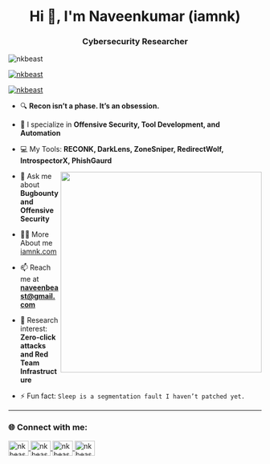 <h1 align="center">Hi 👋, I'm Naveenkumar (iamnk) </h1>
<h3 align="center"> Cybersecurity Researcher </h3>

<p align="left">
  <img src="https://komarev.com/ghpvc/?username=nkbeast&label=Profile%20views&color=0e75b6&style=flat" alt="nkbeast" />
</p>

<p align="left">
  <a href="https://github.com/ryo-ma/github-profile-trophy">
    <img src="https://github-profile-trophy.vercel.app/?username=nkbeast" alt="nkbeast" />
  </a>
</p>

<p align="left">
  <a href="https://x.com/naveenkumard47" target="blank">
    <img src="https://img.shields.io/twitter/follow/iamnk?logo=twitter&style=for-the-badge" alt="nkbeast" />
  </a>
</p>

- 🔍 **Recon isn’t a phase. It’s an obsession.**

- 🧠 I specialize in **Offensive Security, Tool Development, and Automation**

- 💻 My Tools: **RECONK, DarkLens, ZoneSniper, RedirectWolf, IntrospectorX, PhishGaurd**

<img align="right" width="400" src="https://media2.giphy.com/media/v1.Y2lkPTc5MGI3NjExMnBhOWc5djRtcTNhNDF5NWJvbTEydHdxdHJ5c2c3YzdhNnp1N3o4dyZlcD12MV9pbnRlcm5hbF9naWZfYnlfaWQmY3Q9Zw/MD0svLSDeudszrNrp0/giphy.gif">

- 💬 Ask me about **Bugbounty and Offensive Security**

- 👨‍💻 More About me <a href="https://iamnk.versel.app" target="_blank">iamnk.com</a>

- 📫 Reach me at **naveenbeast@gmail.com**

- 📡 Research interest: **Zero-click attacks and Red Team Infrastructure**

- ⚡ Fun fact: `Sleep is a segmentation fault I haven’t patched yet.`

---

<h3 align="left">🌐 Connect with me:</h3>
<p align="left">
  <a href="https://x.com/naveenkumard47" target="blank">
    <img align="center" src="https://raw.githubusercontent.com/rahuldkjain/github-profile-readme-generator/master/src/images/icons/Social/twitter.svg" alt="nkbeast" height="30" width="40" />
  </a>
  <a href="https://in.linkedin.com/in/naveenkumar-d-nk" target="blank">
    <img align="center" src="https://raw.githubusercontent.com/rahuldkjain/github-profile-readme-generator/master/src/images/icons/Social/linked-in-alt.svg" alt="nkbeast" height="30" width="40" />
  </a>
  <a href="https://instagram.com/ig.nk" target="blank">
    <img align="center" src="https://raw.githubusercontent.com/rahuldkjain/github-profile-readme-generator/master/src/images/icons/Social/instagram.svg" alt="nkbeast" height="30" width="40" />
  </a>
  <a href="https://www.youtube.com/@nkbeastyt" target="blank">
    <img align="center" src="https://raw.githubusercontent.com/rahuldkjain/github-profile-readme-generator/master/src/images/icons/Social/youtube.svg" alt="nkbeast" height="30" width="40" />
  </a>
</p>
